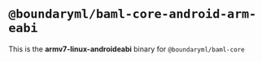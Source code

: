 # `@boundaryml/baml-core-android-arm-eabi`

This is the **armv7-linux-androideabi** binary for `@boundaryml/baml-core`
